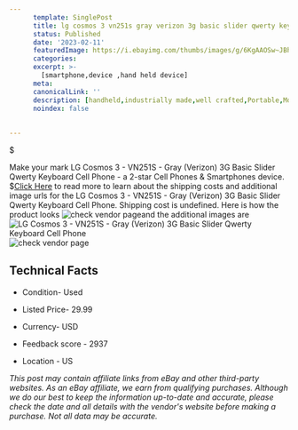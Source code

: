 ```yaml
---
      template: SinglePost
      title: lg cosmos 3 vn251s gray verizon 3g basic slider qwerty keyboard cell phone
      status: Published
      date: '2023-02-11'
      featuredImage: https://i.ebayimg.com/thumbs/images/g/6KgAAOSw~JBhTdUw/s-l225.jpg
      categories: 
      excerpt: >-
        [smartphone,device ,hand held device]
      meta:
      canonicalLink: ''
      description: [handheld,industrially made,well crafted,Portable,Mobile,Compact,Convenient,Lightweight,Maneuverable,Man-portable,Miniature,Carriable,Hand-held,Light,Holdable,Transportable,Mobile device,Pocket-sized,On-the-go,Wireless,Cordless,Compact size,Convenient size, smartphone,device ,hand held device]
      noindex: false
      
        
---
```

$

Make your mark LG Cosmos 3 - VN251S - Gray (Verizon) 3G Basic Slider Qwerty Keyboard Cell Phone - a 2-star Cell Phones & Smartphones device.
$[Click Here](https://www.ebay.com/itm/403186439951?hash=item5ddfc8d70f%3Ag%3A6KgAAOSw%7EJBhTdUw&mkevt=1&mkcid=1&mkrid=711-53200-19255-0&campid=%253CePNCampaignId%253E&customid=%253CreferenceId%253E&toolid=10049) to read more to learn about the shipping costs and additional image urls for the LG Cosmos 3 - VN251S - Gray (Verizon) 3G Basic Slider Qwerty Keyboard Cell Phone. Shipping cost is undefined. Here is how the product looks ![check vendor page](https://i.ebayimg.com/thumbs/images/g/6KgAAOSw~JBhTdUw/s-l225.jpg)and the additional images are![LG Cosmos 3 - VN251S - Gray (Verizon) 3G Basic Slider Qwerty Keyboard Cell Phone](https://i.ebayimg.com/images/g/6KgAAOSw~JBhTdUw/s-l1200.jpg)![check vendor page](https://origin-galleryplus.ebayimg.com/ws/web/403186439951_2_0_1/225x225.jpg,https://origin-galleryplus.ebayimg.com/ws/web/403186439951_3_0_1/225x225.jpg,https://origin-galleryplus.ebayimg.com/ws/web/403186439951_4_0_1/225x225.jpg,https://origin-galleryplus.ebayimg.com/ws/web/403186439951_5_0_1/225x225.jpg,https://origin-galleryplus.ebayimg.com/ws/web/403186439951_6_0_1/225x225.jpg,https://origin-galleryplus.ebayimg.com/ws/web/403186439951_7_0_1/225x225.jpg,https://origin-galleryplus.ebayimg.com/ws/web/403186439951_8_0_1/225x225.jpg)



 ## Technical Facts 



     
      

 - Condition- Used 


      

 - Listed Price- 29.99 


      

 - Currency- USD 


      

 - Feedback score - 2937 


      

 - Location - US 


      
      

 *_This post may contain affiliate links from eBay and other third-party websites. As an eBay affiliate, we earn from qualifying purchases. Although we do our best to keep the information up-to-date and accurate, please check the date and all details with the vendor's website before making a purchase. Not all data may be accurate._*






